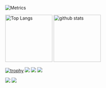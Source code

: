 <!-- ![Metrics](https://metrics.lecoq.io/ryota-sb) -->

![Metrics](https://github.com/ryota-sb/ryota-sb/blob/main/github-metrics.svg)

<p align="left"> 
  <img alt="Top Langs" height="150px" src="https://github-readme-stats.vercel.app/api/top-langs/?username=ryota-sb&layout=compact&count_private=true&show_icons=true&show_icons=true&theme=onedark" />
  <img alt="github stats" height="150px" src="https://github-readme-stats.vercel.app/api?username=ryota-sb&count_private=true&show_icons=true&show_icons=true&theme=onedark" />
</p>

[![trophy](https://github-profile-trophy.vercel.app/?username=ryota-sb&theme=gruvbox)](https://github.com/ryo-ma/github-profile-trophy)
[![](https://raw.githubusercontent.com/ryota-sb/ryota-sb/master/profile-summary-card-output/dracula/0-profile-details.svg)](https://github.com/vn7n24fzkq/github-profile-summary-cards)
[![](https://raw.githubusercontent.com/ryota-sb/ryota-sb/master/profile-summary-card-output/dracula/1-repos-per-language.svg)](https://github.com/vn7n24fzkq/github-profile-summary-cards)
[![](https://raw.githubusercontent.com/ryota-sb/ryota-sb/master/profile-summary-card-output/dracula/2-most-commit-language.svg)](https://github.com/vn7n24fzkq/github-profile-summary-cards)

[![](https://activity-graph.herokuapp.com/graph?username=ryota-sb&theme=github)](https://activity-graph.herokuapp.com/graph?username=ryota-sb&theme=github)
[![](https://github-readme-streak-stats.herokuapp.com/?user=ryota-sb&theme=dark)](https://github-readme-streak-stats.herokuapp.com/?user=ryota-sb&theme=dark)
